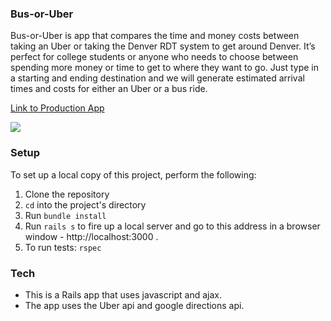 ### Bus-or-Uber

Bus-or-Uber is app that compares the time and money costs between taking an Uber or taking the Denver RDT system to get around Denver.  It’s perfect for college students or anyone who needs to choose between spending more money or time to get to where they want to go.  Just type in a starting and ending destination and we will generate estimated arrival times and costs for either an Uber or a bus ride.    

[Link to Production App](http://bus-or-uber.herokuapp.com/)

![](http://g.recordit.co/pIc8rrrLqZ.gif)

### Setup
To set up a local copy of this project, perform the following:
  1. Clone the repository
  2. `cd` into the project's directory
  3. Run `bundle install`
  4. Run `rails s` to fire up a local server and go to this address in a browser window - http://localhost:3000 .
  7. To run tests: `rspec`

### Tech
- This is a Rails app that uses javascript and ajax.
- The app uses the Uber api and google directions api.
